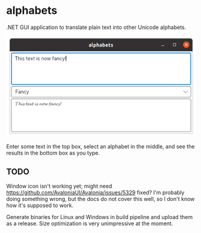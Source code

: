 # alphabets
.NET GUI application to translate plain text into other Unicode alphabets.

![Screenshot](/docs/alphabets.png)

Enter some text in the top box, select an alphabet in the middle, and see the results in the bottom box as you type.

## TODO
Window icon isn't working yet; might need https://github.com/AvaloniaUI/Avalonia/issues/5329 fixed? I'm probably doing
something wrong, but the docs do not cover this well, so I don't know how it's supposed to work.

Generate binaries for Linux and Windows in build pipeline and upload them as a release. Size optimization is very
unimpressive at the moment.